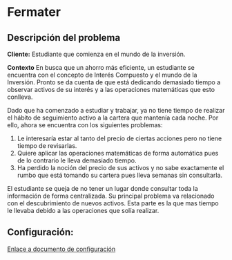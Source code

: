 # Fermater

## Descripción del problema

**Cliente:** Estudiante que comienza en el mundo de la inversión.

**Contexto** En busca que un ahorro más eficiente, un estudiante se encuentra con el concepto de Interés Compuesto y el mundo de la Inversión. Pronto se da cuenta de que está dedicando demasiado tiempo a observar activos de su interés y a las operaciones matemáticas que esto conlleva.

Dado que ha comenzado a estudiar y trabajar, ya no tiene tiempo de realizar el hábito de seguimiento activo a la cartera que mantenía cada noche. Por ello, ahora se encuentra con los siguientes problemas:

1. Le interesaría estar al tanto del precio de ciertas acciones pero no tiene tiempo de revisarlas.
2. Quiere aplicar las operaciones matemáticas de forma automática pues de lo contrario le lleva demasiado tiempo. 
3. Ha perdido la noción del precio de sus activos y no sabe exactamente el rumbo que está tomando su cartera pues lleva semanas sin consultarla.

El estudiante se queja de no tener un lugar donde consultar toda la información de forma centralizada. Su principal problema va relacionado con el descubrimiento de nuevos activos. Esta parte es la que mas tiempo le llevaba debido a las operaciones que solía realizar.

## Configuración:
[Enlace a documento de configuración](./documentos_extra/docs-objetivo-0.md)

